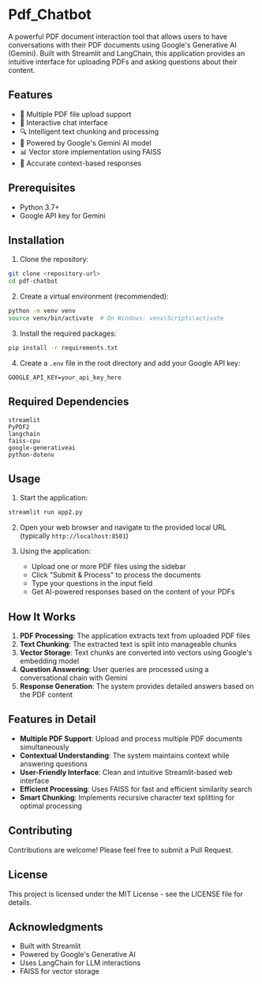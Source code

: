 # Pdf_Chatbot

A powerful PDF document interaction tool that allows users to have conversations with their PDF documents using Google's Generative AI (Gemini). Built with Streamlit and LangChain, this application provides an intuitive interface for uploading PDFs and asking questions about their content.

## Features

- 📁 Multiple PDF file upload support
- 💬 Interactive chat interface
- 🔍 Intelligent text chunking and processing
- 🧠 Powered by Google's Gemini AI model
- 📊 Vector store implementation using FAISS
- 🎯 Accurate context-based responses

## Prerequisites

- Python 3.7+
- Google API key for Gemini

## Installation

1. Clone the repository:
```bash
git clone <repository-url>
cd pdf-chatbot
```

2. Create a virtual environment (recommended):
```bash
python -m venv venv
source venv/bin/activate  # On Windows: venv\Scripts\activate
```

3. Install the required packages:
```bash
pip install -r requirements.txt
```

4. Create a `.env` file in the root directory and add your Google API key:
```
GOOGLE_API_KEY=your_api_key_here
```

## Required Dependencies

```
streamlit
PyPDF2
langchain
faiss-cpu
google-generativeai
python-dotenv
```

## Usage

1. Start the application:
```bash
streamlit run app2.py
```

2. Open your web browser and navigate to the provided local URL (typically `http://localhost:8501`)

3. Using the application:
   - Upload one or more PDF files using the sidebar
   - Click "Submit & Process" to process the documents
   - Type your questions in the input field
   - Get AI-powered responses based on the content of your PDFs

## How It Works

1. **PDF Processing**: The application extracts text from uploaded PDF files
2. **Text Chunking**: The extracted text is split into manageable chunks
3. **Vector Storage**: Text chunks are converted into vectors using Google's embedding model
4. **Question Answering**: User queries are processed using a conversational chain with Gemini
5. **Response Generation**: The system provides detailed answers based on the PDF content

## Features in Detail

- **Multiple PDF Support**: Upload and process multiple PDF documents simultaneously
- **Contextual Understanding**: The system maintains context while answering questions
- **User-Friendly Interface**: Clean and intuitive Streamlit-based web interface
- **Efficient Processing**: Uses FAISS for fast and efficient similarity search
- **Smart Chunking**: Implements recursive character text splitting for optimal processing

## Contributing

Contributions are welcome! Please feel free to submit a Pull Request.

## License

This project is licensed under the MIT License - see the LICENSE file for details.

## Acknowledgments

- Built with Streamlit
- Powered by Google's Generative AI
- Uses LangChain for LLM interactions
- FAISS for vector storage
